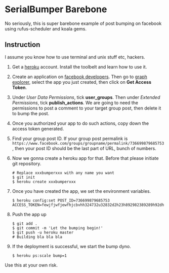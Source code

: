 # SerialBumper Barebone

No seriously, this is super barebone example of post bumping on facebook using rufus-scheduler and koala gems.

## Instruction

I assume you know how to use terminal and unix stuff etc, hackers.

1. Get a [heroku](http://heroku.com) account. Install the toolbelt and learn how to use it.
2. Create an application on [facebook developers](https://developer.facebook.com). Then go to [graph explorer](https://developers.facebook.com/tools/explorer/), select the app you just created, then click on **Get Access Token**.
3. Under *User Data Permissions*, tick **user_groups**. Then under *Extended Permissions*, tick **publish_actions**. We are going to need the permissions to post a comment to your target group post, then delete it to bump the post.
4. Once you authorized your app to do such actions, copy down the access token generated.
5. Find your group post ID. If your group post permalink is `https://www.facebook.com/groups/groupname/permalink/736699879685753`, then your post ID should be the last part of URL, bunch of numbers.
6. Now we gonna create a heroku app for that. Before that please initiate git repository.

    ```
    # Replace xxxbumperxxx with any name you want
    $ git init
    $ heroku create xxxbumperxxx
    ```

7. Once you have created the app, we set the environment variables.

    ```
    $ heroku config:set POST_ID=736699879685753 ACCESS_TOKEN=fewjfjwfjewfhjcbvhh324732u32832d2h23h892982389289h92dhu32uiehu
    ```

8. Push the app up

    ```
    $ git add .
    $ git commit -m 'Let the bumping begin!'
    $ git push -u heroku master
    # Building bla bla bla
    ```

9. If the deployment is successful, we start the bump dyno.

    ```
    $ heroku ps:scale bump=1
    ```

Use this at your own risk.